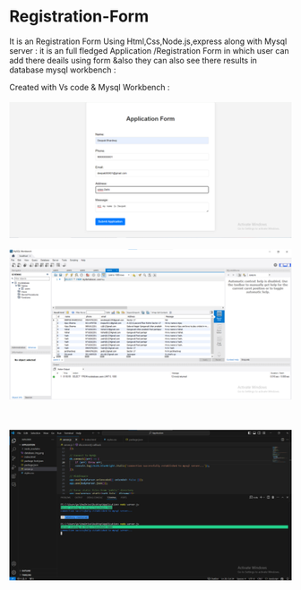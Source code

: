 # Registration-Form
It is an Registration Form Using Html,Css,Node.js,express along with Mysql server : it is an full fledged Application /Registration Form  in which user can add there deails using form &amp;also they can also see there results in database mysql workbench :


Created with Vs code & Mysql Workbench :
 <br><br>
[![MasterHead](Form_img.png)]()
 <br><br>
[![MasterHead](database_img.png)]()
 <br><br> 
  <br><br>
[![MasterHead](localhost_img.png)]()
 <br><br> 
